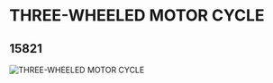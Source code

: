 # THREE-WHEELED MOTOR CYCLE
## 15821
![THREE-WHEELED MOTOR CYCLE](https://lc-www-live-s.legocdn.com/media/bricks/5/2/6055360.jpg)